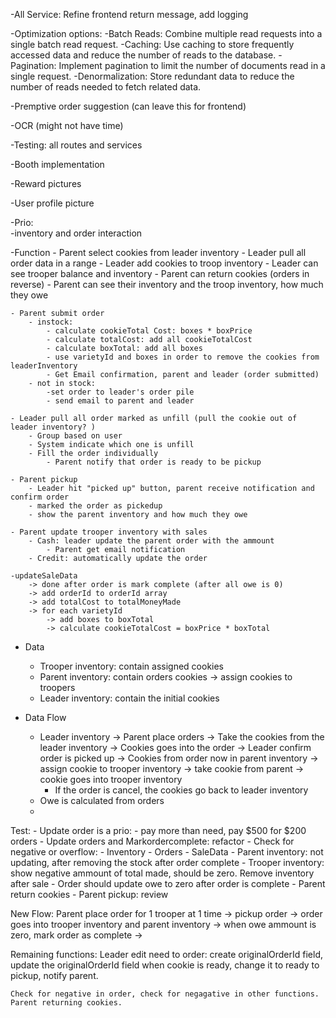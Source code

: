 -All Service: Refine frontend return message, add logging

-Optimization options: 
    -Batch Reads: Combine multiple read requests into a single batch read request.
    -Caching: Use caching to store frequently accessed data and reduce the number of reads to the database.
    -Pagination: Implement pagination to limit the number of documents read in a single request.
    -Denormalization: Store redundant data to reduce the number of reads needed to fetch related data.

-Premptive order suggestion (can leave this for frontend)

-OCR (might not have time)

-Testing: all routes and services

-Booth implementation

-Reward pictures

-User profile picture



-Prio:  
    -inventory and order interaction

    


-Function
    - Parent select cookies from leader inventory
    - Leader pull all order data in a range
    - Leader add cookies to troop inventory
    - Leader can see trooper balance and inventory
    - Parent can return cookies (orders in reverse)
    - Parent can see their inventory and the troop inventory, how much they owe

    - Parent submit order
        - instock:
            - calculate cookieTotal Cost: boxes * boxPrice 
            - calculate totalCost: add all cookieTotalCost 
            - calculate boxTotal: add all boxes
            - use varietyId and boxes in order to remove the cookies from leaderInventory
            - Get Email confirmation, parent and leader (order submitted)
        - not in stock: 
            -set order to leader's order pile
            - send email to parent and leader
   
    - Leader pull all order marked as unfill (pull the cookie out of leader inventory? )
        - Group based on user
        - System indicate which one is unfill
        - Fill the order individually
            - Parent notify that order is ready to be pickup

    - Parent pickup
        - Leader hit "picked up" button, parent receive notification and confirm order
        - marked the order as pickedup
        - show the parent inventory and how much they owe

    - Parent update trooper inventory with sales
        - Cash: leader update the parent order with the ammount
            - Parent get email notification
        - Credit: automatically update the order 

    -updateSaleData
        -> done after order is mark complete (after all owe is 0)
        -> add orderId to orderId array
        -> add totalCost to totalMoneyMade
        -> for each varietyId
            -> add boxes to boxTotal
            -> calculate cookieTotalCost = boxPrice * boxTotal
    


- Data
	- Trooper inventory: contain assigned cookies
	- Parent inventory: contain orders cookies -> assign cookies to troopers
	- Leader inventory: contain the initial cookies

- Data Flow
    - Leader inventory -> Parent place orders -> Take the cookies from the leader inventory -> Cookies goes into the order -> Leader confirm order is picked up -> Cookies from order now in parent inventory -> assign cookie to trooper inventory -> take cookie from parent -> cookie goes into trooper inventory
        - If the order is cancel, the cookies go back to leader inventory
    - Owe is calculated from orders
    - 



Test: 
    - Update order is a prio: 
        - pay more than need, pay $500 for $200 orders
        - Update orders and Markordercomplete: refactor
    - Check for negative or overflow:
        - Inventory
        - Orders 
        - SaleData
    - Parent inventory: not updating, after removing the stock after order complete
    - Trooper inventory: show negative ammount of total made, should be zero. Remove inventory after sale
    - Order should update owe to zero after order is complete
    - Parent return cookies
    - Parent pickup: review


New Flow: 
    Parent place order for 1 trooper at 1 time -> pickup order -> order goes into trooper inventory and parent inventory -> 
when owe ammount is zero, mark order as complete -> 


Remaining functions:
    Leader edit need to order: 
        create originalOrderId field, 
        update the originalOrderId field when cookie is ready, 
        change it to ready to pickup, notify parent.
        
    Check for negative in order, check for negagative in other functions.
    Parent returning cookies.
    
